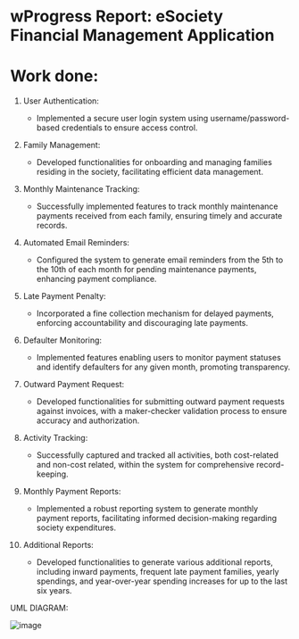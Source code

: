 # wProgress Report: eSociety Financial Management Application

# Work done:

1. User Authentication:
   - Implemented a secure user login system using username/password-based credentials to ensure access control.

2. Family Management:
   - Developed functionalities for onboarding and managing families residing in the society, facilitating efficient data management.

3. Monthly Maintenance Tracking:
   - Successfully implemented features to track monthly maintenance payments received from each family, ensuring timely and accurate records.

4. Automated Email Reminders:
   - Configured the system to generate email reminders from the 5th to the 10th of each month for pending maintenance payments, enhancing payment compliance.

5. Late Payment Penalty:
   - Incorporated a fine collection mechanism for delayed payments, enforcing accountability and discouraging late payments.

6. Defaulter Monitoring:
   - Implemented features enabling users to monitor payment statuses and identify defaulters for any given month, promoting transparency.

7. Outward Payment Request:
   - Developed functionalities for submitting outward payment requests against invoices, with a maker-checker validation process to ensure accuracy and authorization.

8. Activity Tracking:
   - Successfully captured and tracked all activities, both cost-related and non-cost related, within the system for comprehensive record-keeping.

9. Monthly Payment Reports:
   - Implemented a robust reporting system to generate monthly payment reports, facilitating informed decision-making regarding society expenditures.

10. Additional Reports:
    - Developed functionalities to generate various additional reports, including inward payments, frequent late payment families, yearly spendings, and year-over-year spending increases for up to the last six years.

UML DIAGRAM:


![image](https://github.com/ram05kishor12/Report/assets/96153571/d3af6627-9562-44ba-a323-5e78060bb4be)


 
